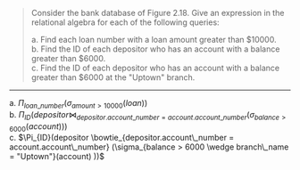 > Consider the bank database of Figure 2.18. Give an expression in the
> relational algebra for each of the following queries: 
> 
> a. Find each loan number with a loan amount greater than $10000. <br>
> b. Find the ID of each depositor who has an account with a balance
> greater than $6000. <br>
> c. Find the ID of each depositor who has an account with a balance 
> greater than $6000 at the "Uptown" branch. <br>

--------------------------------

a. $\Pi_{loan\_number}(\sigma_{amount > 10000}(loan))$ <br>
b. $\Pi_{ID}(depositor \bowtie_{depositor.account\_number = account.account\_number} (\sigma_{balance > 6000}(account)))$ <br>
c. $\Pi_{ID}(depositor \bowtie_{depositor.account\_number = account.account\_number} (\sigma_{balance > 6000 \wedge branch\_name = "Uptown"}(account) ))$ <br>